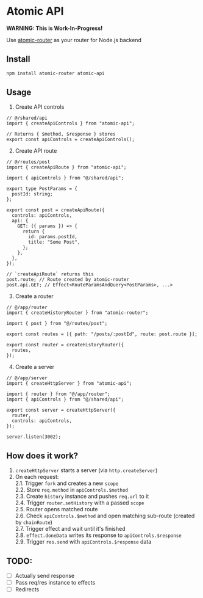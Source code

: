 # Atomic API

**WARNING: This is Work-In-Progress!**

Use [atomic-router](https://atomic-router.github.io) as your router for Node.js backend

## Install

```bash
npm install atomic-router atomic-api
```

## Usage

1. Create API controls

```tsx
// @/shared/api
import { createApiControls } from "atomic-api";

// Returns { $method, $response } stores
export const apiControls = createApiControls();
```

2. Create API route

```tsx
// @/routes/post
import { createApiRoute } from "atomic-api";

import { apiControls } from "@/shared/api";

export type PostParams = {
  postId: string;
};

export const post = createApiRoute({
  controls: apiControls,
  api: {
    GET: ({ params }) => {
      return {
        id: params.postId,
        title: "Some Post",
      };
    },
  },
});

// `createApiRoute` returns this
post.route; // Route created by atomic-router
post.api.GET; // Effect<RouteParamsAndQuery<PostParams>, ...>
```

3. Create a router

```tsx
// @/app/router
import { createHistoryRouter } from "atomic-router";

import { post } from "@/routes/post";

export const routes = [{ path: "/posts/:postId", route: post.route }];

export const router = createHistoryRouter({
  routes,
});
```

4. Create a server

```tsx
// @/app/server
import { createHttpServer } from "atomic-api";

import { router } from "@/app/router";
import { apiControls } from "@/shared/api";

export const server = createHttpServer({
  router,
  controls: apiControls,
});

server.listen(3002);
```

## How does it work?

1. `createHttpServer` starts a server (via `http.createServer`)
2. On each request:  
   2.1. Trigger `fork` and creates a new `scope`  
   2.2. Store `req.method` in `apiControls.$method`  
   2.3. Create `history` instance and pushes `req.url` to it  
   2.4. Trigger `router.setHistory` with a passed `scope`  
   2.5. Router opens matched route  
   2.6. Check `apiControls.$method` and open matching sub-route (created by `chainRoute`)  
   2.7. Trigger effect and wait until it's finished  
   2.8. `effect.doneData` writes its response to `apiControls.$response`  
   2.9. Trigger `res.send` with `apiControls.$response` data

## TODO:

- [ ] Actually send response
- [ ] Pass req/res instance to effects
- [ ] Redirects
